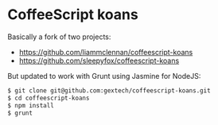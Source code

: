 CoffeeScript koans
==================

Basically a fork of two projects:

* https://github.com/liammclennan/coffeescript-koans
* https://github.com/sleepyfox/coffeescript-koans

But updated to work with Grunt using Jasmine for NodeJS:

```bash
$ git clone git@github.com:gextech/coffeescript-koans.git
$ cd coffeescript-koans
$ npm install
$ grunt
```
